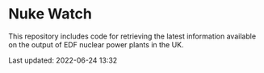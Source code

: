 # Nuke Watch

This repository includes code for retrieving the latest information available on the output of EDF nuclear power plants in the UK.

Last updated: 2022-06-24 13:32